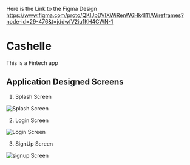 Here is the Link to the Figma Design
https://www.figma.com/proto/QKIJpDVIXWiRenW6Hk4I11/Wireframes?node-id=29-476&t=jddwfV2iu1KH4CWN-1
# Cashelle 
This is a Fintech app

## Application Designed Screens

1. Splash Screen
   
![Splash Screen](https://github.com/user-attachments/assets/e172d963-f6ef-4855-b6f4-fb5e2b9940d8)

2. Login Screen

![Login Screen](https://github.com/user-attachments/assets/9e8fe74d-2a46-4161-be3c-3b9e1cf21472)

3. SignUp Screen

![signup Screen](https://github.com/user-attachments/assets/4f0e29ff-f604-4d1e-b23a-22daf24314b4)
